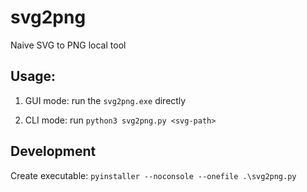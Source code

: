 # svg2png
Naive SVG to PNG local tool

## Usage:

1. GUI mode: run the `svg2png.exe` directly

2. CLI mode: run `python3 svg2png.py <svg-path>`

## Development

Create executable: `pyinstaller --noconsole --onefile .\svg2png.py`
